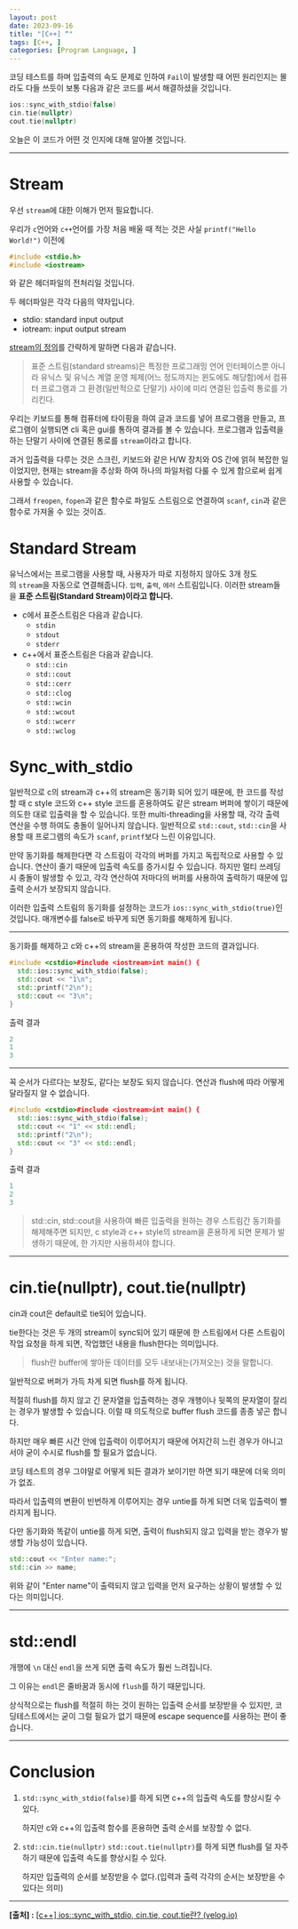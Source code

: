 ```yaml
---
layout: post
date: 2023-09-16
title: "[C++] “"
tags: [C++, ]
categories: [Program Language, ]
---
```


코딩 테스트를 하며 입출력의 속도 문제로 인하여 `Fail`이 발생할 때 어떤 원리인지는 몰라도 다들 쓰듯이 보통 다음과 같은 코드를 써서 해결하셨을 것입니다.


```c++
ios::sync_with_stdio(false)
cin.tie(nullptr)
cout.tie(nullptr)
```


오늘은 이 코드가 어떤 것 인지에 대해 알아볼 것입니다.


---


# Stream


우선 `stream`에 대한 이해가 먼저 필요합니다.


우리가 `c`언어와 `c++`언어를 가장 처음 배울 때 적는 것은 사실 `printf("Hello World!")` 이전에


```c++
#include <stdio.h>
#include <iostream>
```


와 같은 헤더파일의 전처리일 것입니다.


두 헤더파일은 각각 다음의 약자입니다.

- stdio: standard input output
- iotream: input output stream

[stream의 정의](https://ko.wikipedia.org/wiki/%ED%91%9C%EC%A4%80_%EC%8A%A4%ED%8A%B8%EB%A6%BC)를 간략하게 말하면 다음과 같습니다.


> 표준 스트림(standard streams)은 특정한 프로그래밍 언어 인터페이스뿐 아니라 유닉스 및 유닉스 계열 운영 체제(어느 정도까지는 윈도에도 해당함)에서 컴퓨터 프로그램과 그 환경(일반적으로 단말기) 사이에 미리 연결된 입출력 통로를 가리킨다.


우리는 키보드를 통해 컴퓨터에 타이핑을 하여 글과 코드를 넣어 프로그램을 만들고, 프로그램이 실행되면 cli 혹은 gui를 통하여 결과를 볼 수 있습니다. 프로그램과 입출력을 하는 단말기 사이에 연결된 통로를 `stream`이라고 합니다.


과거 입출력을 다루는 것은 스크린, 키보드와 같은 H/W 장치와 OS 간에 얽혀 복잡한 일이었지만, 현재는 stream을 추상화 하여 하나의 파일처럼 다룰 수 있게 함으로써 쉽게 사용할 수 있습니다.


그래서 `freopen`, `fopen`과 같은 함수로 파일도 스트림으로 연결하여 `scanf`, `cin`과 같은 함수로 가져올 수 있는 것이죠.


# Standard Stream


유닉스에서는 프로그램을 사용할 때, 사용자가 따로 지정하지 않아도 3개 정도의 `stream`을 자동으로 연결해줍니다. `입력`, `출력`, `에러` 스트림입니다. 이러한 stream들을 **표준 스트림(Standard Stream)이라고 합니다.**

- c에서 표준스트림은 다음과 같습니다.
	- `stdin`
	- `stdout`
	- `stderr`
- c++에서 표준스트림은 다음과 같습니다.
	- `std::cin`
	- `std::cout`
	- `std::cerr`
	- `std::clog`
	- `std::wcin`
	- `std::wcout`
	- `std::wcerr`
	- `std::wclog`

# Sync_with_stdio


일반적으로 c의 stream과 c++의 stream은 동기화 되어 있기 때문에, 한 코드를 작성할 때 c style 코드와 c++ style 코드를 혼용하여도 같은 stream 버퍼에 쌓이기 때문에 의도한 대로 입출력을 할 수 있습니다. 또한 multi-threading을 사용할 때, 각각 출력 연산을 수행 하여도 충돌이 일어나지 않습니다. 일반적으로 `std::cout`, `std::cin`을 사용할 때 프로그램의 속도가 `scanf`, `printf`보다 느린 이유입니다.


만약 동기화를 해제한다면 각 스트림이 각각의 버퍼를 가지고 독립적으로 사용할 수 있습니다. 연산이 줄기 때문에 입출력 속도를 증가시킬 수 있습니다. 하지만 멀티 쓰레딩 시 충돌이 발생할 수 있고, 각각 연산하여 저마다의 버퍼를 사용하여 출력하기 때문에 입출력 순서가 보장되지 않습니다.


이러한 입출력 스트림의 동기화를 설정하는 코드가 `ios::sync_with_stdio(true)`인 것입니다. 매개변수를 false로 바꾸게 되면 동기화를 해제하게 됩니다.


---


동기화를 해제하고 c와 c++의 stream을 혼용하여 작성한 코드의 결과입니다.


```c++
#include <cstdio>#include <iostream>int main() {
  std::ios::sync_with_stdio(false);
  std::cout << "1\n";
  std::printf("2\n");
  std::cout << "3\n";
}
```


출력 결과


```c++
2
1
3
```


---


꼭 순서가 다르다는 보장도, 같다는 보장도 되지 않습니다. 연산과 flush에 따라 어떻게 달라질지 알 수 없습니다.


```c++
#include <cstdio>#include <iostream>int main() {
  std::ios::sync_with_stdio(false);
  std::cout << "1" << std::endl;
  std::printf("2\n");
  std::cout << "3" << std::endl;
}
```


출력 결과


```c++
1
2
3
```


> std::cin, std::cout을 사용하여 빠른 입출력을 원하는 경우 스트림간 동기화를 해제해주면 되지만, c style과 c++ style의 stream을 혼용하게 되면 문제가 발생하기 때문에, 한 가지만 사용하셔야 합니다.


---


# cin.tie(nullptr), cout.tie(nullptr)


cin과 cout은 default로 tie되어 있습니다.


tie한다는 것은 두 개의 stream이 sync되어 있기 때문에 한 스트림에서 다른 스트림이 작업 요청을 하게 되면, 작업했던 내용을 flush한다는 의미입니다.


> flush란 buffer에 쌓아둔 데이터를 모두 내보내는(가져오는) 것을 말합니다.


일반적으로 버퍼가 가득 차게 되면 flush를 하게 됩니다.


적절히 flush를 하지 않고 긴 문자열을 입출력하는 경우 개행이나 뒷쪽의 문자열이 잘리는 경우가 발생할 수 있습니다. 이럴 때 의도적으로 buffer flush 코드를 종종 넣곤 합니다.


하지만 매우 빠른 시간 안에 입출력이 이루어지기 때문에 어지간히 느린 경우가 아니고서야 굳이 수시로 flush를 할 필요가 없습니다.


코딩 테스트의 경우 그야말로 어떻게 되든 결과가 보이기만 하면 되기 때문에 더욱 의미가 없죠.


따라서 입출력의 변환이 빈번하게 이루어지는 경우 untie를 하게 되면 더욱 입출력이 빨라지게 됩니다.


다만 동기화와 똑같이 untie를 하게 되면, 출력이 flush되지 않고 입력을 받는 경우가 발생할 가능성이 있습니다.


```c++
std::cout << "Enter name:";
std::cin >> name;
```


위와 같이 "Enter name"이 출력되지 않고 입력을 먼저 요구하는 상황이 발생할 수 있다는 의미입니다.


---


# std::endl


개행에 `\n` 대신 `endl`을 쓰게 되면 출력 속도가 훨씬 느려집니다.


그 이유는 `endl`은 줄바꿈과 동시에 `flush`를 하기 때문입니다.


상식적으로는 flush를 적절히 하는 것이 원하는 입출력 순서를 보장받을 수 있지만, 코딩테스트에서는 굳이 그럴 필요가 없기 때문에 escape sequence를 사용하는 편이 좋습니다.


---


# Conclusion

1. `std::sync_with_stdio(false)`를 하게 되면 c++의 입출력 속도를 향상시킬 수 있다.

	하지만 c와 c++의 입출력 함수를 혼용하면 출력 순서를 보장할 수 없다.

2. `std::cin.tie(nullptr)` `std::cout.tie(nullptr)`를 하게 되면 flush를 덜 자주 하기 때문에 입출력 속도를 향상시킬 수 있다.

	하지만 입출력의 순서를 보장받을 수 없다.(입력과 출력 각각의 순서는 보장받을 수 있다는 의미)


---


**[출처] :** [[c++] ios::sync_with_stdio, cin.tie, cout.tie란? (velog.io)](https://velog.io/@d2h10s/c-iossyncwithstdio%EB%9E%80)

